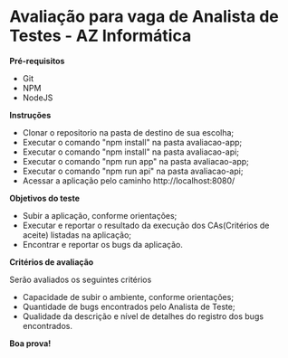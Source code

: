 # Avaliação para vaga de Analista de Testes - AZ Informática #

**Pré-requisitos**

- Git
- NPM
- NodeJS 

**Instruções**

- Clonar o repositorio na pasta de destino de sua escolha;
- Executar o comando "npm install" na pasta avaliacao-app;
- Executar o comando "npm install" na pasta avaliacao-api;
- Executar o comando "npm run app" na pasta avaliacao-app;
- Executar o comando "npm run api" na pasta avaliacao-api;
- Acessar a aplicação pelo caminho http://localhost:8080/


**Objetivos do teste**
- Subir a aplicação, conforme orientações;
- Executar e reportar o resultado da execução dos CAs(Critérios de aceite) listadas na aplicação;
- Encontrar e reportar os bugs da aplicação.

**Critérios de avaliação**

Serão avaliados os seguintes critérios
- Capacidade de subir o ambiente, conforme orientações;
- Quantidade de bugs encontrados pelo Analista de Teste;
- Qualidade da descrição e nível de detalhes do registro dos bugs encontrados.


**Boa prova!**